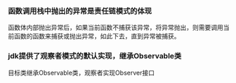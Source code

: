 ### 函数调用栈中抛出的异常是责任链模式的体现

函数体内部抛出异常后，如果当前函数不捕获该异常，将异常抛出，则需要调用当前函数的函数来捕获或抛出异常，如此下去，直到异常被捕获。

### jdk提供了观察者模式的默认实现，继承Observable类

目标类继承Observable类，观察者实现Observer接口

